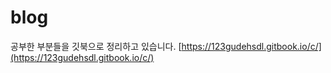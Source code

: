 # blog

공부한 부분들을 깃북으로 정리하고 있습니다. [https://123gudehsdl.gitbook.io/c/](https://123gudehsdl.gitbook.io/c/)


